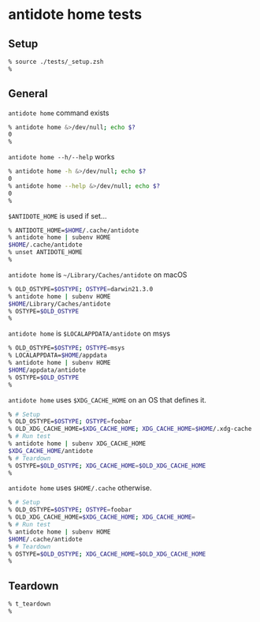# antidote home tests

## Setup

```zsh
% source ./tests/_setup.zsh
%
```

## General

`antidote home` command exists

```zsh
% antidote home &>/dev/null; echo $?
0
%
```

`antidote home --h/--help` works

```zsh
% antidote home -h &>/dev/null; echo $?
0
% antidote home --help &>/dev/null; echo $?
0
%
```

`$ANTIDOTE_HOME` is used if set...

```zsh
% ANTIDOTE_HOME=$HOME/.cache/antidote
% antidote home | subenv HOME
$HOME/.cache/antidote
% unset ANTIDOTE_HOME
%
```

`antidote home` is `~/Library/Caches/antidote` on macOS

```zsh
% OLD_OSTYPE=$OSTYPE; OSTYPE=darwin21.3.0
% antidote home | subenv HOME
$HOME/Library/Caches/antidote
% OSTYPE=$OLD_OSTYPE
%
```

`antidote home` is `$LOCALAPPDATA/antidote` on msys

```zsh
% OLD_OSTYPE=$OSTYPE; OSTYPE=msys
% LOCALAPPDATA=$HOME/appdata
% antidote home | subenv HOME
$HOME/appdata/antidote
% OSTYPE=$OLD_OSTYPE
%
```

`antidote home` uses `$XDG_CACHE_HOME` on an OS that defines it.

```zsh
% # Setup
% OLD_OSTYPE=$OSTYPE; OSTYPE=foobar
% OLD_XDG_CACHE_HOME=$XDG_CACHE_HOME; XDG_CACHE_HOME=$HOME/.xdg-cache
% # Run test
% antidote home | subenv XDG_CACHE_HOME
$XDG_CACHE_HOME/antidote
% # Teardown
% OSTYPE=$OLD_OSTYPE; XDG_CACHE_HOME=$OLD_XDG_CACHE_HOME
%
```

`antidote home` uses `$HOME/.cache` otherwise.

```zsh
% # Setup
% OLD_OSTYPE=$OSTYPE; OSTYPE=foobar
% OLD_XDG_CACHE_HOME=$XDG_CACHE_HOME; XDG_CACHE_HOME=
% # Run test
% antidote home | subenv HOME
$HOME/.cache/antidote
% # Teardown
% OSTYPE=$OLD_OSTYPE; XDG_CACHE_HOME=$OLD_XDG_CACHE_HOME
%
```

## Teardown

```zsh
% t_teardown
%
```
